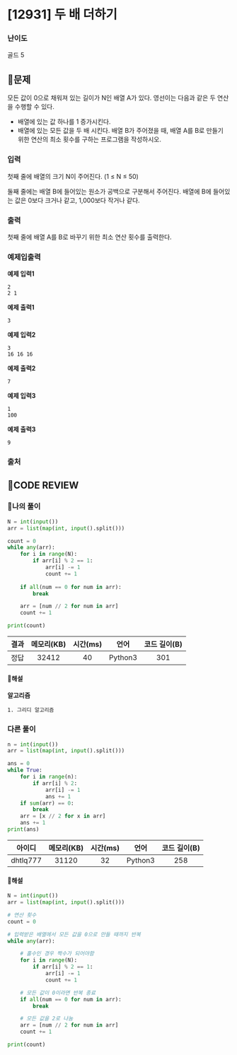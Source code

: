 # [12931] 두 배 더하기

### **난이도**
골드 5
## **📝문제**
모든 값이 0으로 채워져 있는 길이가 N인 배열 A가 있다. 영선이는 다음과 같은 두 연산을 수행할 수 있다.

- 배열에 있는 값 하나를 1 증가시킨다.
- 배열에 있는 모든 값을 두 배 시킨다.
배열 B가 주어졌을 때, 배열 A를 B로 만들기 위한 연산의 최소 횟수를 구하는 프로그램을 작성하시오.
### **입력**
첫째 줄에 배열의 크기 N이 주어진다. (1 ≤ N ≤ 50)

둘째 줄에는 배열 B에 들어있는 원소가 공백으로 구분해서 주어진다. 배열에 B에 들어있는 값은 0보다 크거나 같고, 1,000보다 작거나 같다.
### **출력**
첫째 줄에 배열 A를 B로 바꾸기 위한 최소 연산 횟수를 출력한다.
### **예제입출력**

**예제 입력1**

```
2
2 1
```

**예제 출력1**

```
3
```

**예제 입력2**

```
3
16 16 16
```

**예제 출력2**

```
7
```

**예제 입력3**

```
1
100
```

**예제 출력3**

```
9
```

### **출처**

## **🧐CODE REVIEW**

### **🧾나의 풀이**

```python
N = int(input())
arr = list(map(int, input().split()))

count = 0
while any(arr):
    for i in range(N):
        if arr[i] % 2 == 1:
            arr[i] -= 1
            count += 1
    
    if all(num == 0 for num in arr):
        break

    arr = [num // 2 for num in arr]
    count += 1

print(count)
```

결과	| 메모리(KB) |	시간(ms) |	언어 |	코드 길이(B)
:----:|:-----:|:-----:|:-----:|:--------:
정답|32412|40|Python3|301
#### **📝해설**

**알고리즘**
```
1. 그리디 알고리즘
```

### **다른 풀이**

```python
n = int(input())
arr = list(map(int, input().split()))

ans = 0
while True:
    for i in range(n):
        if arr[i] % 2:
            arr[i] -= 1
            ans += 1
    if sum(arr) == 0:
        break
    arr = [x // 2 for x in arr]
    ans += 1
print(ans)
```

아이디 | 메모리(KB) |	시간(ms) |	언어 |	코드 길이(B) 
:-----:|:-----:|:-----:|:----:|:--------:
dhtlq777|31120|32|Python3|258
#### **📝해설**

```python
N = int(input())
arr = list(map(int, input().split()))

# 연산 횟수
count = 0

# 입력받은 배열에서 모든 값을 0으로 만들 때까지 반복
while any(arr):

    # 홀수인 경우 짝수가 되어야함
    for i in range(N):
        if arr[i] % 2 == 1:
            arr[i] -= 1
            count += 1

    # 모든 값이 0이라면 반복 종료    
    if all(num == 0 for num in arr):
        break

    # 모든 값을 2로 나눔
    arr = [num // 2 for num in arr]
    count += 1

print(count)
```